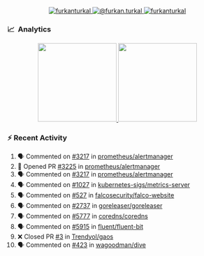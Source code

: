 <p align="center">
  <a href="https://linkedin.com/in/furkanturkal" target="blank">
    <img src="https://img.shields.io/badge/linkedin-%230077B5.svg?&style=for-the-badge&logo=linkedin&logoColor=white" alt="furkanturkal" />
  </a>
  <a href="https://medium.com/@furkan.turkal" target="blank">
    <img src="https://img.shields.io/badge/medium-%2312100E.svg?&style=for-the-badge&logo=medium&logoColor=white" alt="@furkan.turkal" />
  </a>
  <a href="https://twitter.com/furkanturkaI" target="blank">
    <img src="https://img.shields.io/badge/Twitter-1DA1F2?style=for-the-badge&logo=twitter&logoColor=white" alt="furkanturkaI" />
  </a>
</p>

### 📈 &nbsp;Analytics

<p align="center">
  <a href="https://coderstats.net/github/#Dentrax">
    <img height="180em" src="https://github-readme-stats-eight-theta.vercel.app/api?username=Dentrax&show_icons=true&theme=algolia&include_all_commits=true&count_private=true&line_height=26"/>
    <img height="180em" src="https://github-readme-stats-eight-theta.vercel.app/api/top-langs/?username=Dentrax&layout=compact&langs_count=8&theme=algolia&line_height=26"/>
  </a>
</p>

### :zap: Recent Activity

<!--START_SECTION:activity-->
1. 🗣 Commented on [#3217](https://github.com/prometheus/alertmanager/issues/3217) in [prometheus/alertmanager](https://github.com/prometheus/alertmanager)
2. 💪 Opened PR [#3225](https://github.com/prometheus/alertmanager/pull/3225) in [prometheus/alertmanager](https://github.com/prometheus/alertmanager)
3. 🗣 Commented on [#3217](https://github.com/prometheus/alertmanager/issues/3217) in [prometheus/alertmanager](https://github.com/prometheus/alertmanager)
4. 🗣 Commented on [#1027](https://github.com/kubernetes-sigs/metrics-server/issues/1027) in [kubernetes-sigs/metrics-server](https://github.com/kubernetes-sigs/metrics-server)
5. 🗣 Commented on [#527](https://github.com/falcosecurity/falco-website/issues/527) in [falcosecurity/falco-website](https://github.com/falcosecurity/falco-website)
6. 🗣 Commented on [#2737](https://github.com/goreleaser/goreleaser/issues/2737) in [goreleaser/goreleaser](https://github.com/goreleaser/goreleaser)
7. 🗣 Commented on [#5777](https://github.com/coredns/coredns/issues/5777) in [coredns/coredns](https://github.com/coredns/coredns)
8. 🗣 Commented on [#5915](https://github.com/fluent/fluent-bit/issues/5915) in [fluent/fluent-bit](https://github.com/fluent/fluent-bit)
9. ❌ Closed PR [#3](https://github.com/Trendyol/gaos/pull/3) in [Trendyol/gaos](https://github.com/Trendyol/gaos)
10. 🗣 Commented on [#423](https://github.com/wagoodman/dive/issues/423) in [wagoodman/dive](https://github.com/wagoodman/dive)
<!--END_SECTION:activity-->
